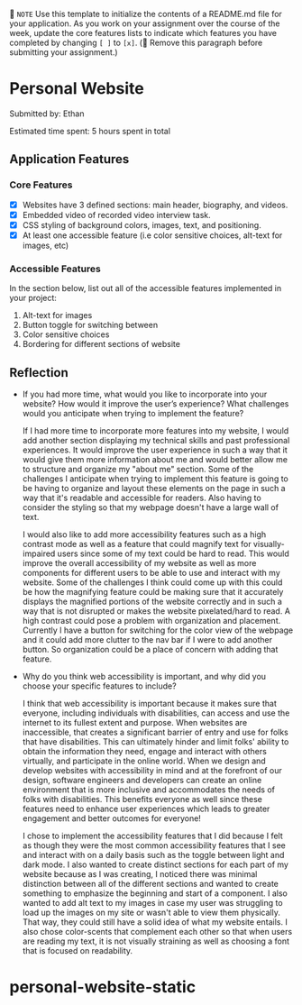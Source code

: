 📝 `NOTE` Use this template to initialize the contents of a README.md file for your application. As you work on your assignment over the course of the week, update the core features lists to indicate which features you have completed by changing `[ ]` to `[x]`. (🚫 Remove this paragraph before submitting your assignment.)

# Personal Website

Submitted by: Ethan

Estimated time spent: 5 hours spent in total

## Application Features

### Core Features

- [x] Websites have 3 defined sections: main header, biography, and videos.
- [x] Embedded video of recorded video interview task.
- [x] CSS styling of background colors, images, text, and positioning. 
- [x] At least one accessible feature (i.e color sensitive choices, alt-text for images, etc)

### Accessible Features

In the section below, list out all of the accessible features implemented in your project:

1. Alt-text for images
2. Button toggle for switching between
3. Color sensitive choices
4. Bordering for different sections of website

## Reflection

* If you had more time, what would you like to incorporate into your website? How would it improve the user’s experience? What challenges would you anticipate when trying to implement the feature?

   If I had more time to incorporate more features into my website, I would add another section displaying my technical skills and past professional experiences. It would improve the user experience in such a way that it would give them more information about me and would better allow me to structure and organize my "about me" section. Some of the challenges I anticipate when trying to implement this feature is going to be having to organize and layout these elements on the page in such a way that it's readable and accessible for readers. Also having to consider the styling so that my webpage doesn't have a large wall of text.

  I would also like to add more accessibility features such as a high contrast mode as well as a feature that could magnify text for visually-impaired users since some of my text could be hard to read. This would improve the overall accessibility of my website as well as more components for different users to be able to use and interact with my website. Some of the challenges I think could come up with this could be how the magnifying feature could be making sure that it accurately displays the magnified portions of the website correctly and in such a way that is not disrupted or makes the website pixelated/hard to read. A high contrast could pose a problem with organization and placement. Currently I have a button for switching for the color view of the webpage and it could add more clutter to the nav bar if I were to add another button. So organization could be a place of concern with adding that feature. 


* Why do you think web accessibility is important, and why did you choose your specific features to include?

  I think that web accessibility is important because it makes sure that everyone, including individuals with disabilities, can access and use the internet to its fullest extent and purpose. When websites are inaccessible, that creates a significant barrier of entry and use for folks that have disabilities. This can ultimately hinder and limit folks' ability to obtain the information they need, engage and interact with others virtually, and participate in the online world. When we design and develop websites with accessibility in mind and at the forefront of our design, software engineers and developers can create an online environment that is more inclusive and accommodates the needs of folks with disabilities. This benefits everyone as well since these features need to enhance user experiences which leads to greater engagement and better outcomes for everyone! 

  I chose to implement the accessibility features that I did because I felt as though they were the most common accessibility features that I see and interact with on a daily basis such as the toggle between light and dark mode. I also wanted to create distinct sections for each part of my website because as I was creating, I noticed there was minimal distinction between all of the different sections and wanted to create something to emphasize the beginning and start of a component. I also wanted to add alt text to my images in case my user was struggling to load up the images on my site or wasn't able to view them physically. That way, they could still have a solid idea of what my website entails. I also chose color-scents that complement each other so that when users are reading my text, it is not visually straining as well as choosing a font that is focused on readability. 
# personal-website-static
